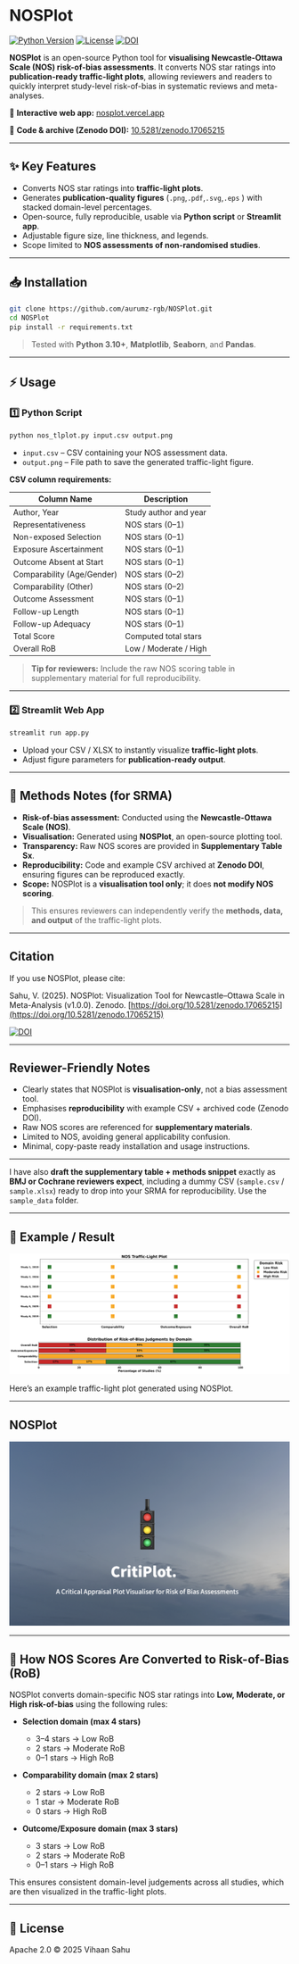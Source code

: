 # NOSPlot 

[![Python Version](https://img.shields.io/badge/python-3.10+-blue)](https://www.python.org/)
[![License](https://img.shields.io/badge/License-Apache_2.0-blue.svg)](https://opensource.org/licenses/Apache-2.0)
[![DOI](https://zenodo.org/badge/DOI/10.5281/zenodo.17065215.svg)](https://doi.org/10.5281/zenodo.17065215)



**NOSPlot** is an open-source Python tool for **visualising Newcastle-Ottawa Scale (NOS) risk-of-bias assessments**.
It converts NOS star ratings into **publication-ready traffic-light plots**, allowing reviewers and readers to quickly interpret study-level risk-of-bias in systematic reviews and meta-analyses.

🔗 **Interactive web app:** [nosplot.vercel.app](https://nosplot.vercel.app)

📂 **Code & archive (Zenodo DOI):** [10.5281/zenodo.17065215](https://doi.org/10.5281/zenodo.17065215)

---

## ✨ Key Features

* Converts NOS star ratings into **traffic-light plots**.
* Generates **publication-quality figures** (`.png`,`.pdf`,`.svg`,`.eps` ) with stacked domain-level percentages.
* Open-source, fully reproducible, usable via **Python script** or **Streamlit app**.
* Adjustable figure size, line thickness, and legends.
* Scope limited to **NOS assessments of non-randomised studies**.

---

## 📥 Installation

```bash
git clone https://github.com/aurumz-rgb/NOSPlot.git
cd NOSPlot
pip install -r requirements.txt
```

> Tested with **Python 3.10+**, **Matplotlib**, **Seaborn**, and **Pandas**.

---

## ⚡ Usage

### 1️⃣ Python Script

```bash
python nos_tlplot.py input.csv output.png
```

* `input.csv` – CSV containing your NOS assessment data.
* `output.png` – File path to save the generated traffic-light figure.

**CSV column requirements:**

| Column Name                | Description           |
| -------------------------- | --------------------- |
| Author, Year               | Study author and year |
| Representativeness         | NOS stars (0–1)       |
| Non-exposed Selection      | NOS stars (0–1)       |
| Exposure Ascertainment     | NOS stars (0–1)       |
| Outcome Absent at Start    | NOS stars (0–1)       |
| Comparability (Age/Gender) | NOS stars (0–2)       |
| Comparability (Other)      | NOS stars (0–2)       |
| Outcome Assessment         | NOS stars (0–1)       |
| Follow-up Length           | NOS stars (0–1)       |
| Follow-up Adequacy         | NOS stars (0–1)       |
| Total Score                | Computed total stars  |
| Overall RoB                | Low / Moderate / High |

> **Tip for reviewers:** Include the raw NOS scoring table in supplementary material for full reproducibility.

---

### 2️⃣ Streamlit Web App

```bash
streamlit run app.py
```

* Upload your CSV / XLSX to instantly visualize **traffic-light plots**.
* Adjust figure parameters for **publication-ready output**.

---

## 📖 Methods Notes (for SRMA)

* **Risk-of-bias assessment:** Conducted using the **Newcastle-Ottawa Scale (NOS)**.
* **Visualisation:** Generated using **NOSPlot**, an open-source plotting tool.
* **Transparency:** Raw NOS scores are provided in **Supplementary Table Sx**.
* **Reproducibility:** Code and example CSV archived at **Zenodo DOI**, ensuring figures can be reproduced exactly.
* **Scope:** NOSPlot is a **visualisation tool only**; it does **not modify NOS scoring**.

> This ensures reviewers can independently verify the **methods, data, and output** of the traffic-light plots.

---

## Citation

If you use NOSPlot, please cite:

Sahu, V. (2025). NOSPlot: Visualization Tool for Newcastle–Ottawa Scale in Meta-Analysis (v1.0.0). Zenodo. [https://doi.org/10.5281/zenodo.17065215](https://doi.org/10.5281/zenodo.17065215)

[![DOI](https://zenodo.org/badge/DOI/10.5281/zenodo.17065215.svg)](https://doi.org/10.5281/zenodo.17065215)


---

## Reviewer-Friendly Notes

* Clearly states that NOSPlot is **visualisation-only**, not a bias assessment tool.
* Emphasises **reproducibility** with example CSV + archived code (Zenodo DOI).
* Raw NOS scores are referenced for **supplementary materials**.
* Limited to NOS, avoiding general applicability confusion.
* Minimal, copy-paste ready installation and usage instructions.

---

I have also **draft the supplementary table + methods snippet** exactly as **BMJ or Cochrane reviewers expect**, including a dummy CSV (`sample.csv` / `sample.xlsx`) ready to drop into your SRMA for reproducibility.
Use the `sample_data` folder.

---

## 📸 Example / Result


![Example Result](example/result.png)

Here’s an example traffic-light plot generated using NOSPlot.

---

## NOSPlot

![Preview](assets/preview.png)



---

## 🔹 How NOS Scores Are Converted to Risk-of-Bias (RoB)

NOSPlot converts domain-specific NOS star ratings into **Low, Moderate, or High risk-of-bias** using the following rules:

* **Selection domain (max 4 stars)**  
  * 3–4 stars → Low RoB  
  * 2 stars → Moderate RoB  
  * 0–1 stars → High RoB  

* **Comparability domain (max 2 stars)**  
  * 2 stars → Low RoB  
  * 1 star → Moderate RoB  
  * 0 stars → High RoB  

* **Outcome/Exposure domain (max 3 stars)**  
  * 3 stars → Low RoB  
  * 2 stars → Moderate RoB  
  * 0–1 stars → High RoB  

This ensures consistent domain-level judgements across all studies, which are then visualized in the traffic-light plots.

---

## 📄 License

Apache 2.0 © 2025 Vihaan Sahu